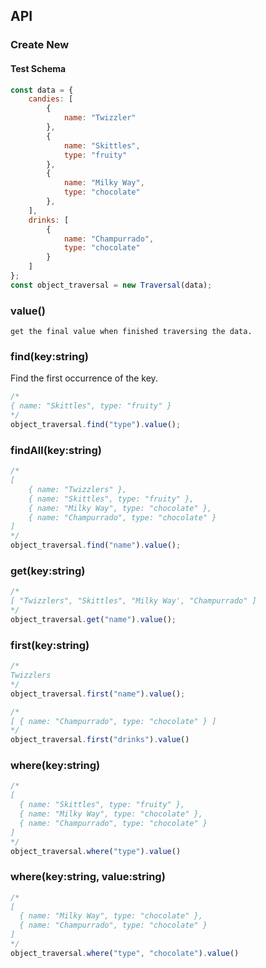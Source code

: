 ## API
### Create New
#### Test Schema
```javascript
const data = {
	candies: [
		{
			name: "Twizzler"
		}, 
		{
			name: "Skittles",
			type: "fruity"
		},
		{
			name: "Milky Way",
			type: "chocolate"
		},
	],
	drinks: [
		{
			name: "Champurrado",
			type: "chocolate"
		}
	]
};
const object_traversal = new Traversal(data);
```

### value()
	get the final value when finished traversing the data.
	
### find(key:string)
Find the first occurrence of the key.
```javascript
/*
{ name: "Skittles", type: "fruity" }
*/
object_traversal.find("type").value();
```

### findAll(key:string)
```javascript
/*
[
	{ name: "Twizzlers" },
	{ name: "Skittles", type: "fruity" },
	{ name: "Milky Way", type: "chocolate" },
	{ name: "Champurrado", type: "chocolate" }
]
*/
object_traversal.find("name").value();
```

### get(key:string)
```javascript
/*
[ "Twizzlers", "Skittles", "Milky Way', "Champurrado" ]
*/
object_traversal.get("name").value();
```

### first(key:string)
```javascript
/*
Twizzlers
*/
object_traversal.first("name").value();

/*
[ { name: "Champurrado", type: "chocolate" } ]
*/
object_traversal.first("drinks").value()
```

### where(key:string)
```javascript
/*
[
  { name: "Skittles", type: "fruity" },
  { name: "Milky Way", type: "chocolate" },
  { name: "Champurrado", type: "chocolate" }
]
*/
object_traversal.where("type").value()
````

### where(key:string, value:string)
```javascript
/*
[
  { name: "Milky Way", type: "chocolate" },
  { name: "Champurrado", type: "chocolate" }
]
*/
object_traversal.where("type", "chocolate").value()
````


